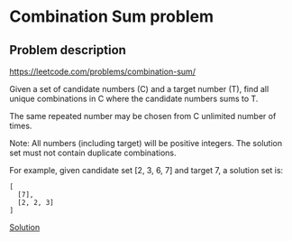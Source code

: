 # Combination Sum problem
## Problem description

https://leetcode.com/problems/combination-sum/

Given a set of candidate numbers (C) and a target number (T), find all unique combinations in C where the candidate numbers sums to T.

The same repeated number may be chosen from C unlimited number of times.

Note:
All numbers (including target) will be positive integers.
The solution set must not contain duplicate combinations.

For example, given candidate set [2, 3, 6, 7] and target 7, a solution set is:
```
[
  [7],
  [2, 2, 3]
]
```

[Solution](CombinationSum.java)
